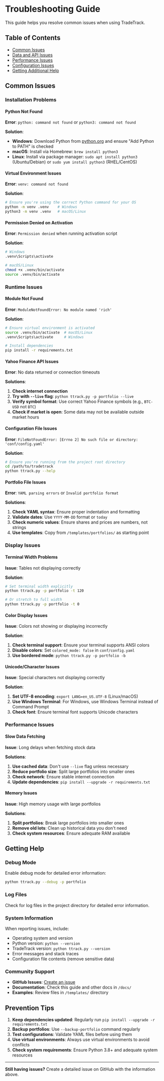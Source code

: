 # Troubleshooting Guide

This guide helps you resolve common issues when using TradeTrack.

## Table of Contents

- [Common Issues](#common-issues)
- [Data and API Issues](#data-and-api-issues)
- [Performance Issues](#performance-issues)
- [Configuration Issues](#configuration-issues)
- [Getting Additional Help](#getting-additional-help)

## Common Issues

### Installation Problems

#### Python Not Found

**Error**: `python: command not found` or `python3: command not found`

**Solution**:

- **Windows**: Download Python from [python.org](https://www.python.org/downloads/) and ensure "Add Python to PATH" is checked
- **macOS**: Install via Homebrew: `brew install python3`
- **Linux**: Install via package manager: `sudo apt install python3` (Ubuntu/Debian) or `sudo yum install python3` (RHEL/CentOS)

#### Virtual Environment Issues

**Error**: `venv: command not found`

**Solution**:

```bash
# Ensure you're using the correct Python command for your OS
python -m venv .venv    # Windows
python3 -m venv .venv   # macOS/Linux
```

#### Permission Denied on Activation
**Error**: `Permission denied` when running activation script

**Solution**:
```bash
# Windows
.venv\Scripts\activate

# macOS/Linux
chmod +x .venv/bin/activate
source .venv/bin/activate
```

### Runtime Issues

#### Module Not Found
**Error**: `ModuleNotFoundError: No module named 'rich'`

**Solution**:
```bash
# Ensure virtual environment is activated
source .venv/bin/activate  # macOS/Linux
.venv\Scripts\activate     # Windows

# Install dependencies
pip install -r requirements.txt
```

#### Yahoo Finance API Issues
**Error**: No data returned or connection timeouts

**Solutions**:
1. **Check internet connection**
2. **Try with `--live` flag**: `python ttrack.py -p portfolio --live`
3. **Verify symbol format**: Use correct Yahoo Finance symbols (e.g., `BTC-USD` not `BTC`)
4. **Check if market is open**: Some data may not be available outside market hours

#### Configuration File Issues
**Error**: `FileNotFoundError: [Errno 2] No such file or directory: 'conf/config.yaml'`

**Solution**:
```bash
# Ensure you're running from the project root directory
cd /path/to/tradetrack
python ttrack.py --help
```

#### Portfolio File Issues
**Error**: `YAML parsing errors` or `Invalid portfolio format`

**Solutions**:
1. **Check YAML syntax**: Ensure proper indentation and formatting
2. **Validate dates**: Use `YYYY-MM-DD` format or `today`
3. **Check numeric values**: Ensure shares and prices are numbers, not strings
4. **Use templates**: Copy from `/templates/portfolios/` as starting point

### Display Issues

#### Terminal Width Problems
**Issue**: Tables not displaying correctly

**Solution**:
```bash
# Set terminal width explicitly
python ttrack.py -p portfolio -t 120

# Or stretch to full width
python ttrack.py -p portfolio -t 0
```

#### Color Display Issues
**Issue**: Colors not showing or displaying incorrectly

**Solution**:
1. **Check terminal support**: Ensure your terminal supports ANSI colors
2. **Disable colors**: Set `colored_mode: false` in `conf/config.yaml`
3. **Use bordered mode**: `python ttrack.py -p portfolio -b`

#### Unicode/Character Issues
**Issue**: Special characters not displaying correctly

**Solution**:
1. **Set UTF-8 encoding**: `export LANG=en_US.UTF-8` (Linux/macOS)
2. **Use Windows Terminal**: For Windows, use Windows Terminal instead of Command Prompt
3. **Check font**: Ensure terminal font supports Unicode characters

### Performance Issues

#### Slow Data Fetching
**Issue**: Long delays when fetching stock data

**Solutions**:
1. **Use cached data**: Don't use `--live` flag unless necessary
2. **Reduce portfolio size**: Split large portfolios into smaller ones
3. **Check network**: Ensure stable internet connection
4. **Update dependencies**: `pip install --upgrade -r requirements.txt`

#### Memory Issues
**Issue**: High memory usage with large portfolios

**Solutions**:
1. **Split portfolios**: Break large portfolios into smaller ones
2. **Remove old lots**: Clean up historical data you don't need
3. **Check system resources**: Ensure adequate RAM available

## Getting Help

### Debug Mode
Enable debug mode for detailed error information:
```bash
python ttrack.py --debug -p portfolio
```

### Log Files
Check for log files in the project directory for detailed error information.

### System Information
When reporting issues, include:
- Operating system and version
- Python version: `python --version`
- TradeTrack version: `python ttrack.py --version`
- Error messages and stack traces
- Configuration file contents (remove sensitive data)

### Community Support
- **GitHub Issues**: [Create an issue](https://github.com/randyoyarzabal/stocks/issues)
- **Documentation**: Check this guide and other docs in `/docs/`
- **Examples**: Review files in `/templates/` directory

## Prevention Tips

1. **Keep dependencies updated**: Regularly run `pip install --upgrade -r requirements.txt`
2. **Backup portfolios**: Use `--backup-portfolio` command regularly
3. **Test configurations**: Validate YAML files before using them
4. **Use virtual environments**: Always use virtual environments to avoid conflicts
5. **Check system requirements**: Ensure Python 3.8+ and adequate system resources

---

**Still having issues?** Create a detailed issue on GitHub with the information above.
